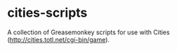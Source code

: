 cities-scripts
==============

A collection of Greasemonkey scripts for use with Cities (http://cities.totl.net/cgi-bin/game).
